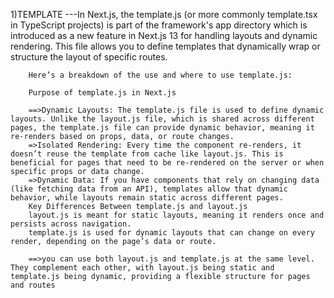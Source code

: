 
1)TEMPLATE
        ---In Next.js, the template.js (or more commonly template.tsx in TypeScript projects) is part of the framework's app directory which is introduced as a new feature in Next.js 13 for handling layouts and dynamic rendering. This file allows you to define templates that dynamically wrap or structure the layout of specific routes.

        Here’s a breakdown of the use and where to use template.js:

        Purpose of template.js in Next.js

        ==>Dynamic Layouts: The template.js file is used to define dynamic layouts. Unlike the layout.js file, which is shared across different pages, the template.js file can provide dynamic behavior, meaning it re-renders based on props, data, or route changes.
        =>Isolated Rendering: Every time the component re-renders, it doesn’t reuse the template from cache like layout.js. This is beneficial for pages that need to be re-rendered on the server or when specific props or data change.
        =>Dynamic Data: If you have components that rely on changing data (like fetching data from an API), templates allow that dynamic behavior, while layouts remain static across different pages.
        Key Differences Between template.js and layout.js
        layout.js is meant for static layouts, meaning it renders once and persists across navigation.
        template.js is used for dynamic layouts that can change on every render, depending on the page’s data or route.

        ==>you can use both layout.js and template.js at the same level. They complement each other, with layout.js being static and template.js being dynamic, providing a flexible structure for pages and routes